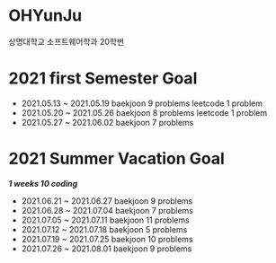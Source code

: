 # OHYunJu
상명대학교 소프트웨어학과 20학번
# 2021 first Semester Goal
* 2021.05.13 ~ 2021.05.19
    baekjoon 9 problems leetcode 1 problem
* 2021.05.20 ~ 2021.05.26
    baekjoon 8 problems leetcode 1 problem
* 2021.05.27 ~ 2021.06.02
    baekjoon 7 problems
# 2021 Summer Vacation Goal
**_1 weeks 10 coding_**
* 2021.06.21 ~ 2021.06.27 baekjoon 9 problems
* 2021.06.28 ~ 2021.07.04 baekjoon 7 problems
* 2021.07.05 ~ 2021.07.11 baekjoon 11 problems
* 2021.07.12 ~ 2021.07.18 baekjoon 5 problems
* 2021.07.19 ~ 2021.07.25 baekjoon 10 problems
* 2021.07.26 ~ 2021.08.01 baekjoon 9 problems
